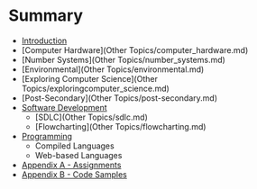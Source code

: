 # Summary

* [Introduction](README.md)
* [Computer Hardware](Other Topics/computer_hardware.md)
* [Number Systems](Other Topics/number_systems.md)
* [Environmental](Other Topics/environmental.md)
* [Exploring Computer Science](Other Topics/exploringcomputer_science.md)
* [Post-Secondary](Other Topics/post-secondary.md)
* [Software Development](software_development.md)
   * [SDLC](Other Topics/sdlc.md)
   * [Flowcharting](Other Topics/flowcharting.md)
* [Programming](programming.md)
   * Compiled Languages
   * Web-based Languages
* [Appendix A - Assignments](appendix_a_-_assignments.md)
* [Appendix B - Code Samples](appendix_b_-_code_samples.md)

